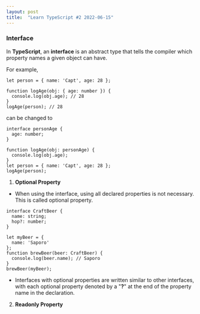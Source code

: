 ```yaml
---
layout: post
title:  "Learn TypeScript #2 2022-06-15"
---
```


### Interface
In **TypeScript**, an **interface** is an abstract type that tells the compiler which property names a given object can have.

For example,
```
let person = { name: 'Capt', age: 28 };

function logAge(obj: { age: number }) {
  console.log(obj.age); // 28
}
logAge(person); // 28
```
can be changed to 
```
interface personAge {
  age: number;
}

function logAge(obj: personAge) {
  console.log(obj.age);
}
let person = { name: 'Capt', age: 28 };
logAge(person);
```

 1. **Optional Property**
- When using the interface, using all declared properties is not necessary. This is called optional property.
```
interface CraftBeer {
  name: string;
  hop?: number;  
}

let myBeer = {
  name: 'Saporo'
};
function brewBeer(beer: CraftBeer) {
  console.log(beer.name); // Saporo
}
brewBeer(myBeer);
```
- Interfaces with optional properties are written similar to other interfaces, with each optional property denoted by a "**?**" at the end of the property name in the declaration.

 2. **Readonly Property**
